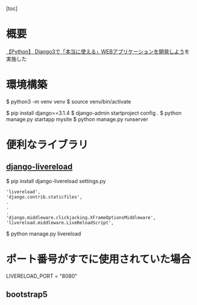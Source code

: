 [toc]
# 概要
[【Python】 Django3で「本当に使える」WEBアプリケーションを開発しよう](https://www.udemy.com/course/reallysite/)を実施した

# 環境構築
$ python3 -m venv venv
$ source venv/bin/activate

$ pip install django==3.1.4
$ django-admin startproject config .
$ python manage.py startapp mysite
$ python manage.py runserver

# 便利なライブラリ
## [django-livereload](https://pypi.org/project/django-livereload/)
$ pip install django-livereload
settings.py
```
'livereload',
'django.contrib.staticfiles',
.
.
.
'django.middleware.clickjacking.XFrameOptionsMiddleware',
'livereload.middleware.LiveReloadScript',
```
$ python manage.py livereload

# ポート番号がすでに使用されていた場合
LIVERELOAD_PORT = "8080"

## bootstrap5
